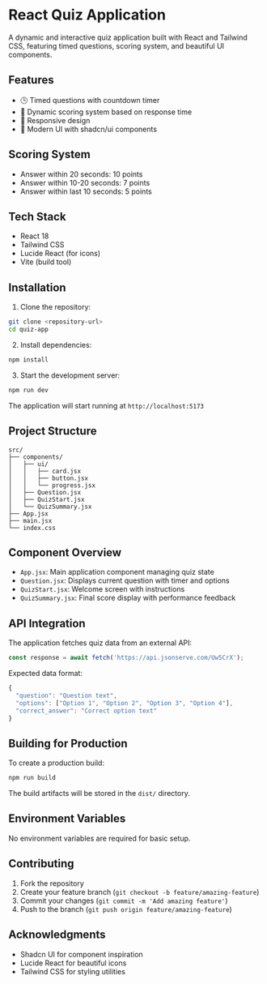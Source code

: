# React Quiz Application

A dynamic and interactive quiz application built with React and Tailwind CSS, featuring timed questions, scoring system, and beautiful UI components.

## Features

- 🕒 Timed questions with countdown timer
- 🎯 Dynamic scoring system based on response time
- 📱 Responsive design
- 🎨 Modern UI with shadcn/ui components

## Scoring System

- Answer within 20 seconds: 10 points
- Answer within 10-20 seconds: 7 points
- Answer within last 10 seconds: 5 points

## Tech Stack

- React 18
- Tailwind CSS
- Lucide React (for icons)
- Vite (build tool)

## Installation

1. Clone the repository:
```bash
git clone <repository-url>
cd quiz-app
```

2. Install dependencies:
```bash
npm install
```

3. Start the development server:
```bash
npm run dev
```

The application will start running at `http://localhost:5173`

## Project Structure

```
src/
├── components/
│   ├── ui/
│   │   ├── card.jsx
│   │   ├── button.jsx
│   │   └── progress.jsx
│   ├── Question.jsx
│   ├── QuizStart.jsx
│   └── QuizSummary.jsx
├── App.jsx
├── main.jsx
└── index.css
```

## Component Overview

- `App.jsx`: Main application component managing quiz state
- `Question.jsx`: Displays current question with timer and options
- `QuizStart.jsx`: Welcome screen with instructions
- `QuizSummary.jsx`: Final score display with performance feedback

## API Integration

The application fetches quiz data from an external API:
```javascript
const response = await fetch('https://api.jsonserve.com/Uw5CrX');
```

Expected data format:
```javascript
{
  "question": "Question text",
  "options": ["Option 1", "Option 2", "Option 3", "Option 4"],
  "correct_answer": "Correct option text"
}
```

## Building for Production

To create a production build:

```bash
npm run build
```

The build artifacts will be stored in the `dist/` directory.

## Environment Variables

No environment variables are required for basic setup.

## Contributing

1. Fork the repository
2. Create your feature branch (`git checkout -b feature/amazing-feature`)
3. Commit your changes (`git commit -m 'Add amazing feature'`)
4. Push to the branch (`git push origin feature/amazing-feature`)

## Acknowledgments

- Shadcn UI for component inspiration
- Lucide React for beautiful icons
- Tailwind CSS for styling utilities



